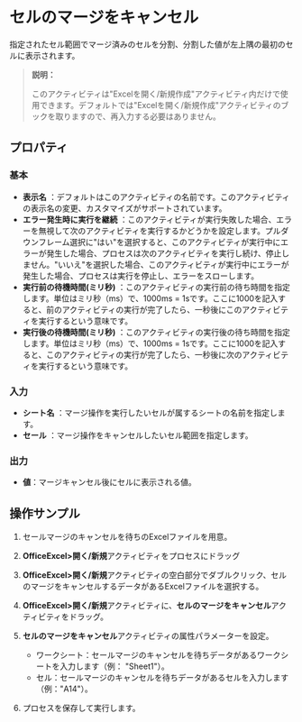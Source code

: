 # セルのマージをキャンセル
指定されたセル範囲でマージ済みのセルを分割、分割した値が左上隅の最初のセルに表示されます。

> **説明：**
>
> このアクティビティは"Excelを開く/新規作成"アクティビティ内だけで使用できます。デフォルトでは"Excelを開く/新規作成"アクティビティのブックを取りますので、再入力する必要はありません。

## プロパティ

### 基本

- **表示名** ：デフォルトはこのアクティビティの名前です。このアクティビティの表示名の変更、カスタマイズがサポートされています。
- **エラー発生時に実行を継続** ：このアクティビティが実行失敗した場合、エラーを無視して次のアクティビティを実行するかどうかを設定します。プルダウンフレーム選択に"はい"を選択すると、このアクティビティが実行中にエラーが発生した場合、プロセスは次のアクティビティを実行し続け、停止しません。"いいえ"を選択した場合、このアクティビティが実行中にエラーが発生した場合、プロセスは実行を停止し、エラーをスローします。
- **実行前の待機時間(ミリ秒)** ：このアクティビティの実行前の待ち時間を指定します。単位はミリ秒（ms）で、1000ms = 1sです。ここに1000を記入すると、前のアクティビティの実行が完了したら、一秒後にこのアクティビティを実行するという意味です。
- **実行後の待機時間(ミリ秒)** ：このアクティビティの実行後の待ち時間を指定します。単位はミリ秒（ms）で、1000ms = 1sです。ここに1000を記入すると、このアクティビティの実行が完了したら、一秒後に次のアクティビティを実行するという意味です。

### 入力

- **シート名** ：マージ操作を実行したいセルが属するシートの名前を指定します。
- **セール** ：マージ操作をキャンセルしたいセル範囲を指定します。

### 出力

- **値**：マージキャンセル後にセルに表示される値。

## 操作サンプル

1. セールマージのキャンセルを待ちのExcelファイルを用意。
2. **OfficeExcel>開く/新規**アクティビティをプロセスにドラッグ
3. **OfficeExcel>開く/新規**アクティビティの空白部分でダブルクリック、セルのマージをキャンセルするデータがあるExcelファイルを選択する。
4. **OfficeExcel>開く/新規**アクティビティに、**セルのマージをキャンセル**アクティビティをドラッグ。
5. **セルのマージをキャンセル**アクティビティの属性パラメーターを設定。

    - ワークシート：セールマージのキャンセルを待ちデータがあるワークシートを入力します（例： "Sheet1"）。
    - セル：セールマージのキャンセルを待ちデータがあるセルを入力します（例："A14"）。

6. プロセスを保存して実行します。
